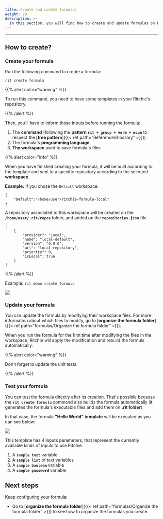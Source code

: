```yaml
---
title: Create and update formulas
weight: 29
description: >-
  In this section, you will find how to create and update formulas on Ritchie and test them.
---
```


---

## **How to create?**

### **Create your formula**

Run the following command to create a formula:

```text
rit create formula
```

{{% alert color="warning" %}}

To run this command, you need to have some templates in your Ritchie's repository.

{{% /alert %}}

Then, you'll have to inform those inputs before running the formula:

1. The **command** (following the **pattern `rit + group + verb + noun`** to respect the [**tree pattern**]({{< ref path="Reference/Glossary" >}})).
2. The formula's **programming language**.
3. **The workspace** used to save formula's files.


{{% alert color="info" %}}

When you have finished creating your formula, it will be built according to the template and sent to a specific repository according to the selected **workspace**.

**Example:** If you chose the `Default` workspace:

```text
{
    "Default":"/home/user/ritchie-formula-local"
}
```

A repository associated to this workspace will be created on the **`/home/user/.rit/repos`** folder, and added on the **`repositories.json`** file.

```text
[
	{
		"provider": "Local",
		"name": "local-default",
		"version": "0.0.0",
		"url": "local repository",
		"priority": 0,
		"isLocal": true
	}
]
```

{{% /alert %}}

Example: `rit demo create formula`

![](/shared/rit_create_formula.gif)

### **Update your formula**

You can update the formula by modifying their workspace files.
For more information about which files to modify, go to [**organize the formula folder**]({{< ref path="formulas/Organize the formula folder" >}}).

When you run the formula for the first time after modifying the files in the workspace, Ritchie will apply the modification and rebuild the formula automatically.

{{% alert color="warning" %}}

Don't forget to update the unit tests.

{{% /alert %}}

### **Test your formula**

You can test the formula directly after its creation. That's possible because the **`rit create formula`** command also builds the formula automatically (it generates the formula's executable files and add them on **.rit folder**).

In that case, the formula **"Hello World" template** will be executed as you can see below:

![](/shared/rit_demo_hello-world.gif)

This template has 4 inputs parameters, that represent the currently available kinds of inputs to use Ritchie.

1. A **`sample text`** variable
2. A **`sample list`** of text variables
3. A **`sample boolean`** variable
4. A **`sample password`** variable



## **Next steps**
Keep configuring your formula:
- Go to [**organize the formula folder**]({{< ref path="formulas/Organize the formula folder" >}}) to see how to organize the formulas you create.
